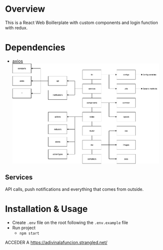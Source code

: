 # Overview
This is a React Web Boillerplate with custom components and login function with redux.

# Dependencies
* [axios](https://github.com/axios/axios)
![Structure](rsc/img/sample.jpg)

## Services
API calls, push notifications and everything that comes from outside.

# Installation & Usage
* Create `.env` file on the root following the `.env.example` file
* Run project
  * `npm start`


ACCEDER A https://adivinalafuncion.strangled.net/
